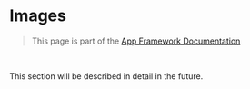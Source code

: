 # Images

> This page is part of the [App Framework Documentation](../DOCUMENTATION.md)

<br />

This section will be described in detail in the future.
